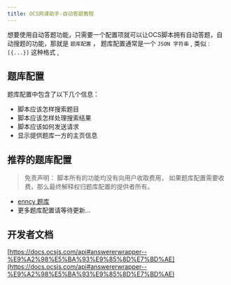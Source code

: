 ```yaml
---
title: OCS网课助手-自动答题教程
---
```


想要使用自动答题功能，只需要一个配置项就可以让OCS脚本拥有自动答题，自动搜题的功能，那就是 `题库配置` ， 题库配置通常是一个 `JSON 字符串` , 类似 : `[{...}]` 这种格式 ,

## 题库配置

题库配置中包含了以下几个信息：

- 脚本应该怎样搜索题目
- 脚本应该怎样处理搜索结果
- 脚本应该如何发送请求
- 显示提供题库一方的主页信息

## 推荐的题库配置

> 免责声明： 脚本所有的功能均没有向用户收取费用， 如果题库配置需要收费，那么最终解释权归题库配置的提供者所有。 
 
- [enncy 题库](https://tk.enncy.cn/)  
- 更多题库配置请等待更新... 

 
## 开发者文档

[https://docs.ocsjs.com/api#answererwrapper--%E9%A2%98%E5%BA%93%E9%85%8D%E7%BD%AE](https://docs.ocsjs.com/api#answererwrapper--%E9%A2%98%E5%BA%93%E9%85%8D%E7%BD%AE)
